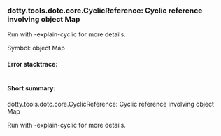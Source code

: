 ### dotty.tools.dotc.core.CyclicReference: Cyclic reference involving object Map

 Run with -explain-cyclic for more details.

Symbol: object Map

#### Error stacktrace:

```

```
#### Short summary: 

dotty.tools.dotc.core.CyclicReference: Cyclic reference involving object Map

 Run with -explain-cyclic for more details.